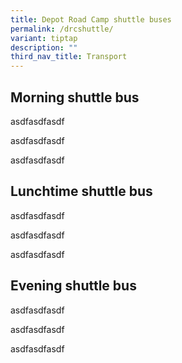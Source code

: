 ```yaml
---
title: Depot Road Camp shuttle buses
permalink: /drcshuttle/
variant: tiptap
description: ""
third_nav_title: Transport
---
```

<h2>Morning shuttle bus</h2>
<p>asdfasdfasdf</p>
<p>asdfasdfasdf</p>
<p>asdfasdfasdf</p>
<h2>Lunchtime shuttle bus</h2>
<p>asdfasdfasdf</p>
<p>asdfasdfasdf</p>
<p>asdfasdfasdf</p>
<h2>Evening shuttle bus</h2>
<p>asdfasdfasdf</p>
<p>asdfasdfasdf</p>
<p>asdfasdfasdf</p>